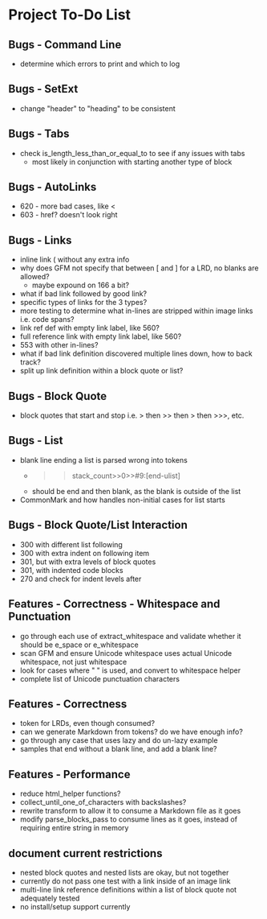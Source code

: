 # Project To-Do List

## Bugs - Command Line

- determine which errors to print and which to log

## Bugs - SetExt

- change "header" to "heading" to be consistent

## Bugs - Tabs

- check is_length_less_than_or_equal_to to see if any issues with tabs
  - most likely in conjunction with starting another type of block

## Bugs - AutoLinks

- 620 - more bad cases, like <
- 603 - href? doesn't look right

## Bugs - Links

- inline link ( without any extra info
- why does GFM not specify that between [ and ] for a LRD, no blanks are allowed?
  - maybe expound on 166 a bit?
- what if bad link followed by good link?
- specific types of links for the 3 types?
- more testing to determine what in-lines are stripped within image links i.e. code spans?
- link ref def with empty link label, like 560?
- full reference link with empty link label, like 560?
- 553 with other in-lines?
- what if bad link definition discovered multiple lines down, how to back track?
- split up link definition within a block quote or list?

## Bugs - Block Quote

- block quotes that start and stop i.e. > then >> then > then >>>, etc.

## Bugs - List

- blank line ending a list is parsed wrong into tokens
  - >>stack_count>>0>>#9:[end-ulist]
  - should be end and then blank, as the blank is outside of the list
- CommonMark and how handles non-initial cases for list starts

## Bugs - Block Quote/List Interaction

- 300 with different list following
- 300 with extra indent on following item
- 301, but with extra levels of block quotes
- 301, with indented code blocks
- 270 and check for indent levels after

## Features - Correctness - Whitespace and Punctuation

- go through each use of extract_whitespace and validate whether it should be e_space or e_whitespace
- scan GFM and ensure Unicode whitespace uses actual Unicode whitespace, not just whitespace
- look for cases where " " is used, and convert to whitespace helper
- complete list of Unicode punctuation characters

## Features - Correctness

- token for LRDs, even though consumed?
- can we generate Markdown from tokens? do we have enough info?
- go through any case that uses lazy and do un-lazy example
- samples that end without a blank line, and add a blank line?

## Features - Performance

- reduce html_helper functions?
- collect_until_one_of_characters with backslashes?
- rewrite transform to allow it to consume a Markdown file as it goes
- modify parse_blocks_pass to consume lines as it goes, instead of requiring entire string in memory

## document current restrictions

- nested block quotes and nested lists are okay, but not together
- currently do not pass one test with a link inside of an image link
- multi-line link reference definitions within a list of block quote not adequately tested
- no install/setup support currently
